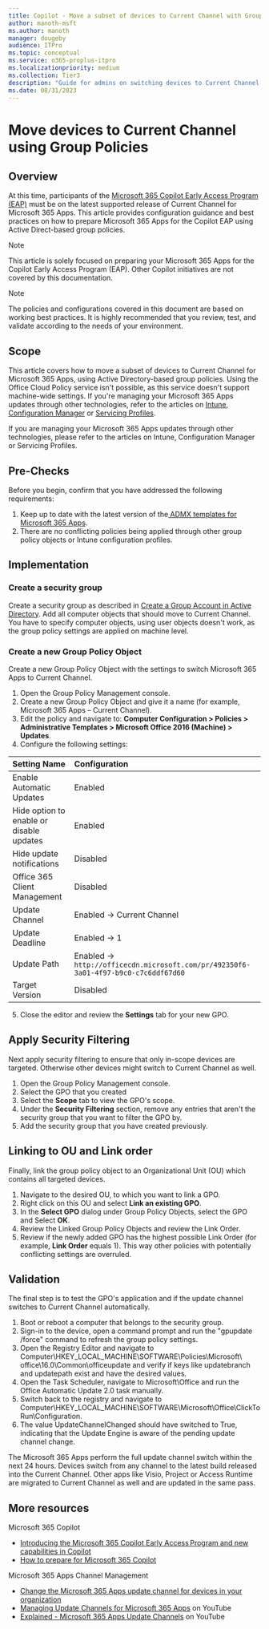 ```yaml
---
title: Copilot - Move a subset of devices to Current Channel with Group Policies
author: manoth-msft
ms.author: manoth
manager: dougeby
audience: ITPro 
ms.topic: conceptual 
ms.service: o365-proplus-itpro
ms.localizationpriority: medium
ms.collection: Tier3
description: "Guide for admins on switching devices to Current Channel for Microsoft 365 Apps using group policies"
ms.date: 08/31/2023
---
```


# Move devices to Current Channel using Group Policies

## Overview
At this time, participants of the [Microsoft 365 Copilot Early Access Program (EAP)](https://www.microsoft.com/en-us/microsoft-365/blog/2023/05/09/introducing-the-microsoft-365-copilot-early-access-program-and-new-capabilities-in-copilot/) must be on the latest supported release of Current Channel for Microsoft 365 Apps. This article provides configuration guidance and best practices on how to prepare Microsoft 365 Apps for the Copilot EAP using Active Direct-based group policies.

> [!NOTE]
> This article is solely focused on preparing your Microsoft 365 Apps for the Copilot Early Access Program (EAP). Other Copilot initiatives are not covered by this documentation.

> [!NOTE]
> The policies and configurations covered in this document are based on working best practices. It is highly recommended that you review, test, and validate according to the needs of your environment.
 
## Scope
This article covers how to move a subset of devices to Current Channel for Microsoft 365 Apps, using Active Directory-based group policies. Using the Office Cloud Policy service isn't possible, as this service doesn't support machine-wide settings. If you're managing your Microsoft 365 Apps updates through other technologies, refer to the articles on [Intune](move-devices-channel-intune.md), [Configuration Manager](move-devices-channel-ConfigMgr.md) or [Servicing Profiles](move-devices-channel-servicingprofiles.md).

If you are managing your Microsoft 365 Apps updates through other technologies, please refer to the articles on Intune, Configuration Manager or Servicing Profiles.

## Pre-Checks
Before you begin, confirm that you have addressed the following requirements:
1.	Keep up to date with the latest version of the[ ADMX templates for Microsoft 365 Apps](https://www.microsoft.com/en-us/download/details.aspx?id=49030).
2.	There are no conflicting policies being applied through other group policy objects or Intune configuration profiles.

## Implementation
### Create a security group
Create a security group as described in [Create a Group Account in Active Directory](/windows/security/operating-system-security/network-security/windows-firewall/create-a-group-account-in-active-directory). Add all computer objects that should move to Current Channel. You have to specify computer objects, using user objects doesn't work, as the group policy settings are applied on machine level.

### Create a new Group Policy Object
Create a new Group Policy Object with the settings to switch Microsoft 365 Apps to Current Channel. 
1.	Open the Group Policy Management console.
2.	Create a new Group Policy Object and give it a name (for example, Microsoft 365 Apps – Current Channel).
3.	Edit the policy and navigate to: **Computer Configuration > Policies > Administrative Templates > Microsoft Office 2016 (Machine) > Updates**.
4.	Configure the following settings:

|**Setting Name**  |**Configuration**  |
|:---|:---|
|Enable Automatic Updates|Enabled|
|Hide option to enable or disable updates|Enabled|
|Hide update notifications|Disabled|
|Office 365 Client Management|Disabled|
|Update Channel|Enabled → Current Channel|
|Update Deadline|Enabled → 1|
|Update Path|Enabled → `http://officecdn.microsoft.com/pr/492350f6-3a01-4f97-b9c0-c7c6ddf67d60`|
|Target Version|Disabled|

5.	Close the editor and review the **Settings** tab for your new GPO.

## Apply Security Filtering
Next apply security filtering to ensure that only in-scope devices are targeted. Otherwise other devices might switch to Current Channel as well.
1.	Open the Group Policy Management console.
2.	Select the GPO that you created
3.	Select the **Scope** tab to view the GPO's scope.
4.	Under the **Security Filtering** section, remove any entries that aren't the security group that you want to filter the GPO by.
5.	Add the security group that you have created previously.

## Linking to OU and Link order
Finally, link the group policy object to an Organizational Unit (OU) which contains all targeted devices.
1.	Navigate to the desired OU, to which you want to link a GPO.
2.	Right click on this OU and select **Link an existing GPO**.
3.	In the **Select GPO** dialog under Group Policy Objects, select the GPO and Select **OK**.
4.	Review the Linked Group Policy Objects and review the Link Order.
5.	Review if the newly added GPO has the highest possible Link Order (for example, **Link Order** equals 1). This way other policies with potentially conflicting settings are overruled.

## Validation
The final step is to test the GPO's application and if the update channel switches to Current Channel automatically.
1.	Boot or reboot a computer that belongs to the security group.
2.	Sign-in to the device, open a command prompt and run the "gpupdate /force" command to refresh the group policy settings.
3.	Open the Registry Editor and navigate to Computer\HKEY_LOCAL_MACHINE\SOFTWARE\Policies\Microsoft\ office\16.0\Common\officeupdate and verify if keys like updatebranch and updatepath exist and have the desired values.
4.	Open the Task Scheduler, navigate to Microsoft\Office and run the Office Automatic Update 2.0 task manually.
5.	Switch back to the registry and navigate to Computer\HKEY_LOCAL_MACHINE\SOFTWARE\Microsoft\Office\ClickToRun\Configuration.
6.	The value UpdateChannelChanged should have switched to True, indicating that the Update Engine is aware of the pending update channel change.

The Microsoft 365 Apps perform the full update channel switch within the next 24 hours. Devices switch from any channel to the latest build released into the Current Channel. Other apps like Visio, Project or Access Runtime are migrated to Current Channel as well and are updated in the same pass.

## More resources
Microsoft 365 Copilot
- [Introducing the Microsoft 365 Copilot Early Access Program and new capabilities in Copilot](https://www.microsoft.com/en-us/microsoft-365/blog/2023/05/09/introducing-the-microsoft-365-copilot-early-access-program-and-new-capabilities-in-copilot/)
- [How to prepare for Microsoft 365 Copilot](https://techcommunity.microsoft.com/t5/microsoft-365-copilot/how-to-prepare-for-microsoft-365-copilot/ba-p/3851566)

Microsoft 365 Apps Channel Management
- [Change the Microsoft 365 Apps update channel for devices in your organization](./change-update-channels.md)
-	[Managing Update Channels for Microsoft 365 Apps](https://www.youtube.com/watch?v=rIpoloAZnSg) on YouTube
-	[Explained - Microsoft 365 Apps Update Channels](https://www.youtube.com/watch?v=eNn4PDkmo7s) on YouTube
